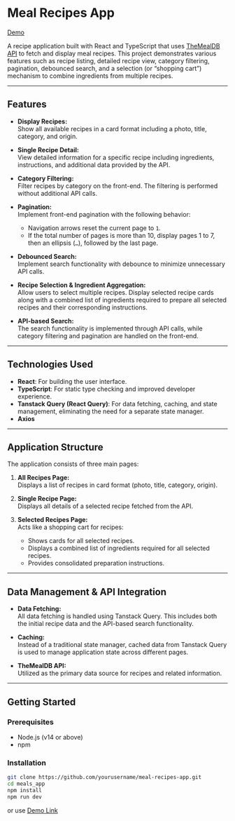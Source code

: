 # Meal Recipes App 
[Demo](https://github.com/WatarJoy/Meals_App)

A recipe application built with React and TypeScript that uses [TheMealDB API](https://www.themealdb.com/api.php?ref=apilist.fun) to fetch and display meal recipes. This project demonstrates various features such as recipe listing, detailed recipe view, category filtering, pagination, debounced search, and a selection (or “shopping cart”) mechanism to combine ingredients from multiple recipes.

---

## Features

- **Display Recipes:**  
  Show all available recipes in a card format including a photo, title, category, and origin.

- **Single Recipe Detail:**  
  View detailed information for a specific recipe including ingredients, instructions, and additional data provided by the API.

- **Category Filtering:**  
  Filter recipes by category on the front-end. The filtering is performed without additional API calls.

- **Pagination:**  
  Implement front-end pagination with the following behavior:
  - Navigation arrows reset the current page to `1`.
  - If the total number of pages is more than 10, display pages 1 to 7, then an ellipsis (`…`), followed by the last page.
- **Debounced Search:**  
  Implement search functionality with debounce to minimize unnecessary API calls.

- **Recipe Selection & Ingredient Aggregation:**  
  Allow users to select multiple recipes. Display selected recipe cards along with a combined list of ingredients required to prepare all selected recipes and their corresponding instructions.

- **API-based Search:**  
  The search functionality is implemented through API calls, while category filtering and pagination are handled on the front-end.

---

## Technologies Used

- **React**: For building the user interface.
- **TypeScript**: For static type checking and improved developer experience.
- **Tanstack Query (React Query)**: For data fetching, caching, and state management, eliminating the need for a separate state manager.
- **Axios**

---

## Application Structure

The application consists of three main pages:

1. **All Recipes Page:**  
   Displays a list of recipes in card format (photo, title, category, origin).

2. **Single Recipe Page:**  
   Displays all details of a selected recipe fetched from the API.

3. **Selected Recipes Page:**  
   Acts like a shopping cart for recipes:
   - Shows cards for all selected recipes.
   - Displays a combined list of ingredients required for all selected recipes.
   - Provides consolidated preparation instructions.

---

## Data Management & API Integration

- **Data Fetching:**  
  All data fetching is handled using Tanstack Query. This includes both the initial recipe data and the API-based search functionality.
- **Caching:**  
  Instead of a traditional state manager, cached data from Tanstack Query is used to manage application state across different pages.

- **TheMealDB API:**  
  Utilized as the primary data source for recipes and related information.

---

## Getting Started

### Prerequisites

- Node.js (v14 or above)
- npm

### Installation

```bash
git clone https://github.com/yourusername/meal-recipes-app.git
cd meals_app
npm install
npm run dev
```

or use [Demo Link](https://github.com/WatarJoy/Meals_App)
